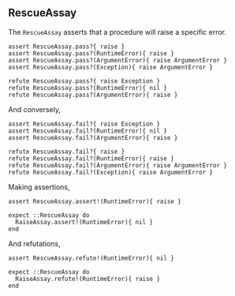 ## RescueAssay

The `RescueAssay` asserts that a procedure will raise a specific error.

    assert RescueAssay.pass?{ raise }
    assert RescueAssay.pass?(RuntimeError){ raise }
    assert RescueAssay.pass?(ArgumentError){ raise ArgumentError }
    assert RescueAssay.pass?(Exception){ raise ArgumentError }

    refute RescueAssay.pass?{ raise Exception }
    refute RescueAssay.pass?(RuntimeError){ nil }
    refute RescueAssay.pass?(ArgumentError){ raise }

And conversely,

    assert RescueAssay.fail?{ raise Exception }
    assert RescueAssay.fail?(RuntimeError){ nil }
    assert RescueAssay.fail?(ArgumentError){ raise }

    refute RescueAssay.fail?{ raise }
    refute RescueAssay.fail?(RuntimeError){ raise }
    refute RescueAssay.fail?(ArgumentError){ raise ArgumentError }
    refute RescueAssay.fail?(Exception){ raise ArgumentError }

Making assertions,

    assert RescueAssay.assert!(RuntimeError){ raise }

    expect ::RescueAssay do
      RaiseAssay.assert!(RuntimeError){ nil }
    end

And refutations,

    assert RescueAssay.refute!(RuntimeError){ nil }

    expect ::RescueAssay do
      RaiseAssay.refute!(RuntimeError){ raise }
    end

